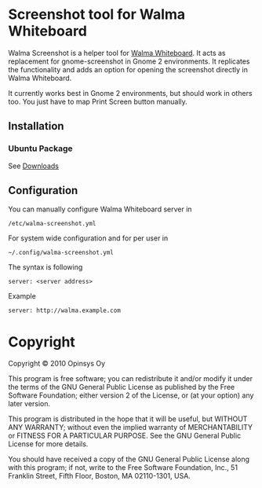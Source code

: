 # Screenshot tool for Walma Whiteboard

Walma Screenshot is a helper tool for [Walma
Whiteboard](http://walma.opinsys.fi). It acts as replacement for
gnome-screenshot in Gnome 2 environments. It replicates the functionality and
adds an option for opening the screenshot directly in Walma Whiteboard.

It currently works best in Gnome 2 environments, but should work in others too.
You just have to map Print Screen button manually.

## Installation

### Ubuntu Package

See [Downloads](https://github.com/opinsys/walma-screenshot/downloads)


## Configuration

You can manually configure Walma Whiteboard server in

    /etc/walma-screenshot.yml

For system wide configuration and for per user in

    ~/.config/walma-screenshot.yml

The syntax is following

    server: <server address>

Example

    server: http://walma.example.com



# Copyright

Copyright © 2010 Opinsys Oy

This program is free software; you can redistribute it and/or modify it under
the terms of the GNU General Public License as published by the Free Software
Foundation; either version 2 of the License, or (at your option) any later
version.

This program is distributed in the hope that it will be useful, but WITHOUT ANY
WARRANTY; without even the implied warranty of MERCHANTABILITY or FITNESS FOR A
PARTICULAR PURPOSE. See the GNU General Public License for more details.

You should have received a copy of the GNU General Public License along with
this program; if not, write to the Free Software Foundation, Inc., 51 Franklin
Street, Fifth Floor, Boston, MA 02110-1301, USA.

